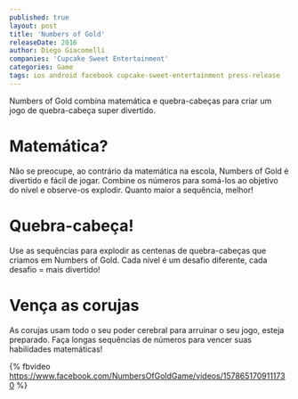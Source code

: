 ```yaml
---
published: true
layout: post
title: 'Numbers of Gold'
releaseDate: 2016
author: Diego Giacomelli
companies: 'Cupcake Sweet Entertainment'
categories: Game
tags: ios android facebook cupcake-sweet-entertainment press-release
---
```

Numbers of Gold combina matemática e quebra-cabeças para criar um jogo de quebra-cabeça super divertido.

# Matemática?
Não se preocupe, ao contrário da matemática na escola, Numbers of Gold é divertido e fácil de jogar. Combine os números para somá-los ao objetivo do nível e observe-os explodir. Quanto maior a sequência, melhor!

# Quebra-cabeça!
Use as sequências para explodir as centenas de quebra-cabeças que criamos em Numbers of Gold. Cada nível é um desafio diferente, cada desafio = mais divertido!


# Vença as corujas
As corujas usam todo o seu poder cerebral para arruinar o seu jogo, esteja preparado. Faça longas sequências de números para vencer suas habilidades matemáticas!

{% fbvideo https://www.facebook.com/NumbersOfGoldGame/videos/1578651709111730 %}
